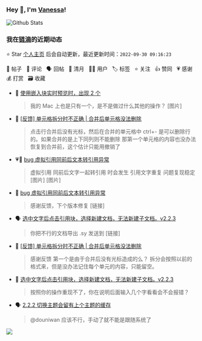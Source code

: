 ### Hey 👋, I'm [Vanessa](http://vanessa.b3log.org/)!

![Github Stats](https://github-readme-stats.vercel.app/api?username=Vanessa219&show_icons=true)

<!--events start -->

### 我在[链滴](https://ld246.com)的近期动态

⭐️ Star [个人主页](https://github.com/Vanessa219/Vanessa219) 后会自动更新，最近更新时间：`2022-09-30 09:16:23`

📝 帖子 &nbsp; 💬 评论 &nbsp; 🗣 回帖 &nbsp; 🌙 清月 &nbsp; 👨‍💻 用户 &nbsp; 🏷️ 标签 &nbsp; ⭐️ 关注 &nbsp; 👍 赞同 &nbsp; 💗 感谢 &nbsp; 💰 打赏 &nbsp; 🗃 收藏

* 💬 [使用嵌入块实时预览时，出现 2 个](https://ld246.com/article/1664457673359/comment/1664468166555#comments)

  > 我的 Mac 上也是只有一个，是不是做过什么其他的操作？ [图片]
* 💬 [[反馈] 单元格拆分时不正确 | 合并后单元格没法删除](https://ld246.com/article/1664411333460/comment/1664461590878#comments)

  > 点击行合并后没有光标，然后在合并的单元格中 ctrl+- 是可以删除行的。如果合并的是上下同列则不能删除 那第一个单元格的内容也没办法恢复到合并前，这个估计只能用撤销了
* 💗📝 [bug 虚拟引用同前后文本转引用异常](https://ld246.com/article/1664454663564)

  > 虚拟引用 同前后文字一起转引用 时会发生 引用文字重复 问题复现稳定 [图片] [图片]
* 💬 [bug 虚拟引用同前后文本转引用异常](https://ld246.com/article/1664454663564/comment/1664460746837#comments)

  > 感谢反馈，下个版本修复 [链接]
* 🗣 [选中文字后点击引用块，选择新建文档，无法新建子文档。v2.2.3](https://ld246.com/article/1664375169591/comment/1664438824646#comments)

  > 你把不行的文档导出 .sy 发送到 [链接]
* 💬 [[反馈] 单元格拆分时不正确 | 合并后单元格没法删除](https://ld246.com/article/1664411333460/comment/1664421216208#comments)

  > 感谢反馈 第一个是由于合并后没有光标造成的么？ 拆分会按照以前的格式来，但是没办法记住每个单元的内容，只能留空。
* 💬 [选中文字后点击引用块，选择新建文档，无法新建子文档。v2.2.3](https://ld246.com/article/1664375169591/comment/1664380769518#comments)

  > 按照你的操作重现不了，你在说明后面输入几个字看看会不会报错？
* 🗣 [2.2.2 切换主题会留有上个主题的缓存](https://ld246.com/article/1664271515327/comment/1664330432155#comments)

  > @douniwan 应该不行，手动了就不能是跟随系统了


<!--events end -->

<a title="Hits" target="_blank" href="https://github.com/Vanessa219/Vanessa219"><img src="https://hits.b3log.org/Vanessa219/Vanessa219.svg"></a>
